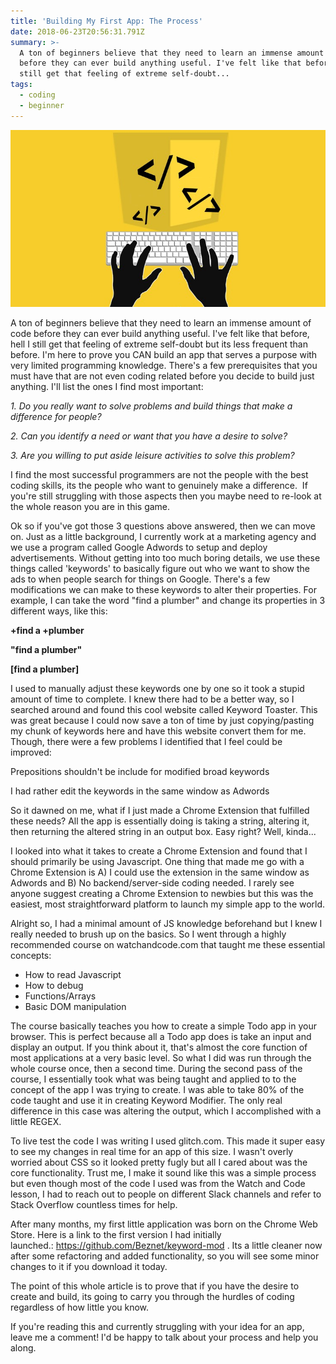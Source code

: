 ```yaml
---
title: 'Building My First App: The Process'
date: 2018-06-23T20:56:31.791Z
summary: >-
  A ton of beginners believe that they need to learn an immense amount of code
  before they can ever build anything useful. I've felt like that before, hell I
  still get that feeling of extreme self-doubt...
tags:
  - coding
  - beginner
---
```

![coding_hands](/static/img/embed-javascript-in-weebly.jpg)

A ton of beginners believe that they need to learn an immense amount of code before they can ever build anything useful. I've felt like that before, hell I still get that feeling of extreme self-doubt but its less frequent than before. I'm here to prove you CAN build an app that serves a purpose with very limited programming knowledge. There's a few prerequisites that you must have that are not even coding related before you decide to build just anything. I'll list the ones I find most important:

_1. Do you really want to solve problems and build things that make a difference for people?_

_2. Can you identify a need or want that you have a desire to solve?_

_3. Are you willing to put aside leisure activities to solve this problem?_

I find the most successful programmers are not the people with the best coding skills, its the people who want to genuinely make a difference.  If you're still struggling with those aspects then you maybe need to re-look at the whole reason you are in this game.

Ok so if you've got those 3 questions above answered, then we can move on. Just as a little background, I currently work at a marketing agency and we use a program called Google Adwords to setup and deploy advertisements. Without getting into too much boring details, we use these things called 'keywords' to basically figure out who we want to show the ads to when people search for things on Google. There's a few modifications we can make to these keywords to alter their properties. For example, I can take the word "find a plumber" and change its properties in 3 different ways, like this:

**+find a +plumber**

**"find a plumber"**

**\[find a plumber]**

I used to manually adjust these keywords one by one so it took a stupid amount of time to complete. I knew there had to be a better way, so I searched around and found this cool website called Keyword Toaster. This was great because I could now save a ton of time by just copying/pasting my chunk of keywords here and have this website convert them for me. Though, there were a few problems I identified that I feel could be improved:

Prepositions shouldn't be include for modified broad keywords

I had rather edit the keywords in the same window as Adwords

So it dawned on me, what if I just made a Chrome Extension that fulfilled these needs? All the app is essentially doing is taking a string, altering it, then returning the altered string in an output box. Easy right? Well, kinda...

I looked into what it takes to create a Chrome Extension and found that I should primarily be using Javascript. One thing that made me go with a Chrome Extension is A) I could use the extension in the same window as Adwords and B) No backend/server-side coding needed. I rarely see anyone suggest creating a Chrome Extension to newbies but this was the easiest, most straightforward platform to launch my simple app to the world.

Alright so, I had a minimal amount of JS knowledge beforehand but I knew I really needed to brush up on the basics. So I went through a highly recommended course on watchandcode.com that taught me these essential concepts:

* How to read Javascript
* How to debug
* Functions/Arrays
* Basic DOM manipulation

The course basically teaches you how to create a simple Todo app in your browser. This is perfect because all a Todo app does is take an input and display an output. If you think about it, that's almost the core function of most applications at a very basic level. So what I did was run through the whole course once, then a second time. During the second pass of the course, I essentially took what was being taught and applied to to the concept of the app I was trying to create. I was able to take 80% of the code taught and use it in creating Keyword Modifier. The only real difference in this case was altering the output, which I accomplished with a little REGEX.

To live test the code I was writing I used glitch.com. This made it super easy to see my changes in real time for an app of this size. I wasn't overly worried about CSS so it looked pretty fugly but all I cared about was the core functionality. Trust me, I make it sound like this was a simple process but even though most of the code I used was from the Watch and Code lesson, I had to reach out to people on different Slack channels and refer to Stack Overflow countless times for help.

After many months, my first little application was born on the Chrome Web Store. Here is a link to the first version I had initially launched.: https://github.com/Beznet/keyword-mod . Its a little cleaner now after some refactoring and added functionality, so you will see some minor changes to it if you download it today.

The point of this whole article is to prove that if you have the desire to create and build, its going to carry you through the hurdles of coding regardless of how little you know.

If you're reading this and currently struggling with your idea for an app, leave me a comment! I'd be happy to talk about your process and help you along.
